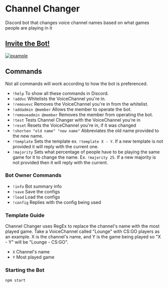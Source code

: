 # Channel Changer
Discord bot that changes voice channel names based on what games people are playing in it

## [Invite the Bot!](https://discordapp.com/oauth2/authorize?client_id=551085114004602882&scope=bot&permissions=16)
 [![example](./example.png)](https://discordapp.com/oauth2/authorize?client_id=551085114004602882&scope=bot&permissions=16) 

## Commands
Not all commands will work according to how the bot is preferenced.
 - `!help` To show all these commands in Discord.
 - `!addvc` Whitelists the VoiceChannel you're in.
 - `!removevc` Removes the VoiceChannel you're in from the whitelist.
 - `!addadmin @member` Allows the member to operate the bot.
 - `!removeadmin @member` Removes the member from operating the bot.
 - `!test` Tests Channel Changer with the VoiceChannel you're in
 - `!reset` Resets the VoiceChannel you're in, if it was changed
 - `!shorten "old name" "new name"` Abbreviates the old name provided to the new name.
 - `!template` Sets the template ex. `!template X - Y`. If a new template is not provided it will reply with the current one.
 - `!majority` Sets what percentage of people have to be playing the same game for it to change the name. Ex. `!majority 25`. If a new majority is not provided then it will reply with the current.


### Bot Owner Commands
 - `!info` Bot summary info
 - `!save` Save the configs
 - `!load` Load the configs
 - `!config` Replies with the config being used

### Template Guide
Channel Changer uses RegEx to replace the channel's name with the most played game. Take a VoiceChannel called "Lounge" with CS:GO players as an example. X is the channel's name, and Y is the game being played so "X - Y" will be "Lounge - CS:GO".
 - `X` Channel's name
 - `Y` Most played game

### Starting the Bot
`npm start`

